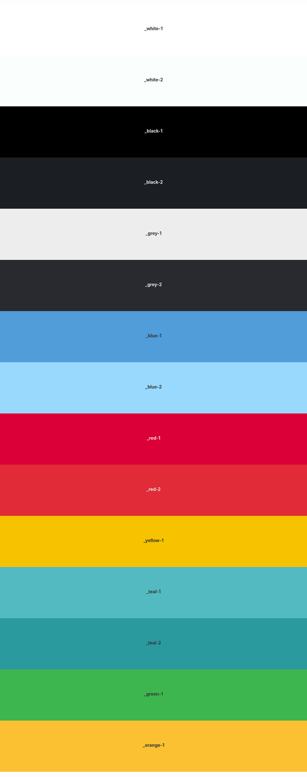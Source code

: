 ;<main style='position:absolute;top:0;left:0;width:100%;font-weight:bold;'>
  <section style='display:flex;flex-direction:column;line-height:11;text-align:center;'>
    <div style='background:#ffffff;height:160px;color:#343434;'>_white-1</div>
    <div style='background:#fafffd;height:160px;color:#343434;'>_white-2</div>
    <div style='background:#000000;height:160px;color:#e9e9e9;'>_black-1</div>
    <div style='background:#1b1f23;height:160px;color:#e9e9e9;'>_black-2</div>
    <div style='background:#ededed;height:160px;color:#343434;'>_grey-1</div>
    <div style='background:#292930;height:160px;color:#e9e9e9;'>_grey-2</div>
    <div style='background:#519dd9;height:160px;color:#343434;'>_blue-1</div>
    <div style='background:#99d9fd;height:160px;color:#343434;'>_blue-2</div>
    <div style='background:#db0038;height:160px;color:#e9e9e9;'>_red-1</div>
    <div style='background:#e12b38;height:160px;color:#e9e9e9;'>_red-2</div>
    <div style='background:#f7c200;height:160px;color:#343434;'>_yellow-1</div>
    <div style='background:#53bac1;height:160px;color:#343434;'>_teal-1</div>
    <div style='background:#2a9a9f;height:160px;color:#343434;'>_teal-2</div>
    <div style='background:#3eb650;height:160px;color:#343434;'>_green-1</div>
    <div style='background:#fcc133;height:160px;color:#343434;'>_orange-1</div>
  </section>
</main>
